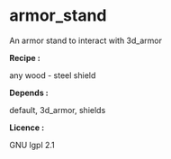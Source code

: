 # armor_stand
An armor stand to interact with 3d_armor

**Recipe :**

any wood - steel shield

**Depends :**

default, 3d_armor, shields

**Licence :**

GNU lgpl 2.1
